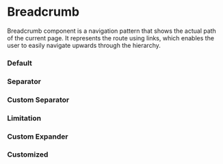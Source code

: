 # Breadcrumb

Breadcrumb component is a navigation pattern that shows the actual path of the current page.
It represents the route using links, which enables the user to easily navigate upwards through
the hierarchy.

<Playground />

<Usage />

<Api />

<GlobalConfig />

<Examples />

### Default

<Example value="default" />

### Separator

<Example value="separator" />

### Custom Separator

<Example value="custom-separator" />

### Limitation

<Example value="limitation" />

### Custom Expander

<Example value="custom-expander" />

### Customized

<Example value="customized" />

<Checklist 
    accessibility={false}
    bidirectionality={false}
    cssParts={false}
    cssVariables={false}
    documentation={false}
    examples={false}
    events={false}
    keyboard={false}
    methods={false}
    playground={false}
    properties={false}
    skeleton={false}
    slots={false}
/>

<LastModified />
